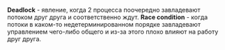 __Deadlock__ - явление, когда 2 процесса поочередно завладевают потоком друг друга и соответственно ждут.
__Race condition__ - когда потоки в каком-то недетерминированном порядке завладевают управлением чего-либо общего и из-за этого плохо влияют на работу друг друга.